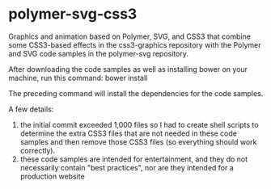polymer-svg-css3
================

Graphics and animation based on Polymer, SVG, and CSS3 that combine some CSS3-based effects in the css3-graphics repository with the Polymer and SVG code samples in the polymer-svg repository.

After downloading the code samples as well as installing bower on your machine, run this command:
bower install

The preceding command will install the dependencies for the code samples.

A few details:
1) the initial commit exceeded 1,000 files so I had to create shell scripts to determine the extra CSS3 files that are not needed in these code samples and then remove those CSS3 files (so everything should work correctly).
2) these code samples are intended for entertainment, and they do not necessarily contain "best practices", nor are they intended for a production website

